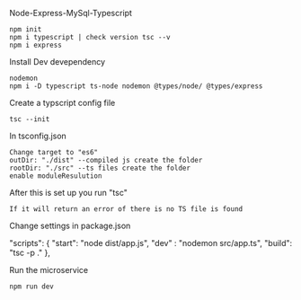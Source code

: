 Node-Express-MySql-Typescript

    npm init 
    npm i typescript | check version tsc --v
    npm i express

Install Dev devependency

    nodemon
    npm i -D typescript ts-node nodemon @types/node/ @types/express

Create a typscript config file

    tsc --init

In tsconfig.json

    Change target to "es6"
    outDir: "./dist" --compiled js create the folder
    rootDir: "./src" --ts files create the folder
    enable moduleResulution

After this is set up you run "tsc"

    If it will return an error of there is no TS file is found

Change settings in package.json

"scripts": { "start": "node dist/app.js", "dev" : "nodemon src/app.ts", "build": "tsc -p ." },

Run the microservice

    npm run dev
